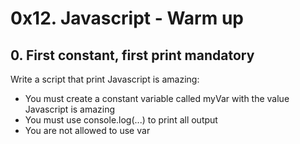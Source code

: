 # 0x12. Javascript - Warm up

## 0. First constant, first print mandatory
Write a script that print Javascript is amazing:

- You must create a constant variable called myVar with the value Javascript is amazing
- You must use console.log(...) to print all output
- You are not allowed to use var
